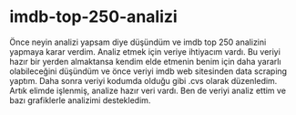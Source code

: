 # imdb-top-250-analizi

Önce neyin analizi yapsam diye düşündüm ve imdb top 250 analizini yapmaya karar verdim. Analiz etmek için veriye ihtiyacım vardı. Bu veriyi hazır bir yerden almaktansa kendim elde etmenin benim için daha yararlı olabileceğini düşündüm ve önce veriyi imdb web sitesinden data scraping yaptım. Daha sonra veriyi kodumda olduğu gibi .cvs olarak düzenledim. Artık elimde işlenmiş, analize hazır veri vardı. Ben de veriyi analiz ettim ve bazı grafiklerle analizimi destekledim.

